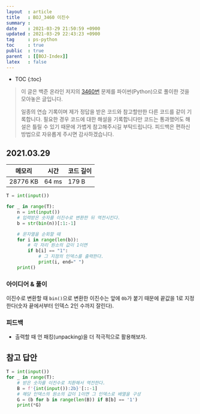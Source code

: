 ```yaml
---
layout  : article
title   : BOJ_3460 이진수
summary : 
date    : 2021-03-29 21:50:59 +0900
updated : 2021-03-29 22:43:23 +0900
tag     : ps-python
toc     : true
public  : true
parent  : [[BOJ-Index]]
latex   : false
---
```

* TOC
{:toc}

> 이 글은 백준 온라인 저지의 [3460번](https://www.acmicpc.net/problem/3460) 문제를 파이썬(Python)으로 풀이한 것을 모아놓은 글입니다.
>
> 일종의 연습 기록이며 제가 정답을 받은 코드와 참고할만한 다른 코드를 같이 기록합니다. 필요한 경우 코드에 대한 해설을 기록합니다만 코드는 통과했어도 해설은 틀릴 수 있기 때문에 가볍게 참고해주시길 부탁드립니다. 피드백은 편하신 방법으로 자유롭게 주시면 감사하겠습니다.

## 2021.03.29

| 메모리    | 시간  | 코드 길이 |
| --------- | ----- | --------- |
| 28776 KB  | 64 ms | 179 B     |

```python
T = int(input())

for _ in range(T):
    n = int(input())
    # 입력받은 숫자를 이진수로 변환한 뒤 역전시킨다.
    b = str(bin(n))[:1:-1]

    # 문자열을 순회할 때
    for i in range(len(b)):
        # 각 자리 원소의 값이 1이면
        if b[i] == "1":
            # 그 지점의 인덱스를 출력한다.
            print(i, end=" ")
    print()
```

### 아이디어 & 풀이

이진수로 변환할 때 `bin()`으로 변환한 이진수는 앞에 `0b`가 붙기 때문에 끝값을 1로 지정한다(숫자 끝에서부터 인덱스 2인 수까지 잘린다).

### 피드백

* 출력할 때 언 패킹(unpacking)을 더 적극적으로 활용해보자.

## 참고 답안

```python
T = int(input())
for _ in range(T):
    # 받은 숫자를 이진수로 치환해서 역전한다.
    B = f'{int(input()):2b}'[::-1]
    # 해당 인덱스의 원소의 값이 1이면 그 인덱스로 배열을 구성
    G = (b for b in range(len(B)) if B[b] == '1')
    print(*G)
```
